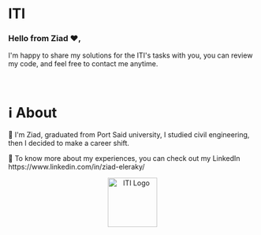 # ITI    
          
<h3>Hello from Ziad ❤️,</h3>
  
I'm happy to share my solutions for the ITI's tasks with you, you can review my code, and feel free to contact me anytime.

<br>
 
<h1>ℹ️ About</h1>
<p>📌 I'm Ziad, graduated from Port Said university, I studied civil engineering, then I decided to make a career shift.</p>
<p>📌 To know more about my experiences, you can check out my LinkedIn https://www.linkedin.com/in/ziad-eleraky/</p>


<div align="center"><img src="https://www.iti.gov.eg/assets/images/iti-logo.png" alt="ITI Logo" width="100" /></div>
